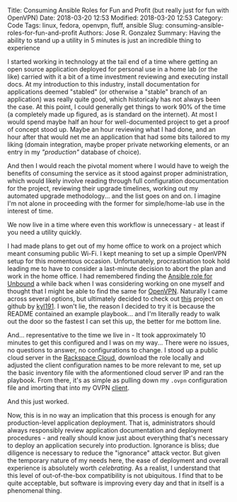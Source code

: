 Title: Consuming Ansible Roles for Fun and Profit (but really just for fun with OpenVPN)
Date: 2018-03-20 12:53
Modified: 2018-03-20 12:53
Category: Code
Tags: linux, fedora, openvpn, fluff, ansible
Slug: consuming-ansible-roles-for-fun-and-profit
Authors: Jose R. Gonzalez
Summary: Having the ability to stand up a utility in 5 minutes is just an incredible thing to experience

I started working in technology at the tail end of a time where getting an open source application deployed for personal use in a home lab (or the like) carried with it a bit of a time investment reviewing and executing install docs. At my introduction to this industry, install documentation for applications deemed "stabled" (or otherwise a "stable" branch of an application) was really quite good, which historicaly has not always been the case. At this point, I could generally get things to work 90% of the time (a completely made up figured, as is standard on the internet). At most I would spend maybe half an hour for well-documented project to get a proof of concept stood up. Maybe an hour reviewing what I had done, and an hour after that would net me an application that had some bits tailored to my liking (domain integration, maybe proper private networking elements, or an entry in my *"production"* database of choice).

And then I would reach the pivotal moment where I would have to weigh the benefits of consuming the service as it stood against proper administration, which would likely involve reading through full configuration documentation for the project, reviewing their upgrade timelines, working out my automated upgrade methodology... and the list goes on and on. I imagine I'm not alone in proceeding with the former for simple/home-lab use in the interest of time.

We now live in a time where even this workflow is unnecessary - at least if you need a utility quickly.

I had made plans to get out of my home office to work on a project which meant consuming public Wi-Fi. I kept meaning to set up a simple OpenVPN setup for this momentous occasion. Unfortunately, procrastination took hold leading me to have to consider a last-minute decision to abort the plan and work in the home office. I had remembered finding the [Ansible role for Unbound](https://github.com/jdauphant/ansible-role-unbound) a while back when I was considering working on one myself and thought that I might be able to find the same for [OpenVPN](https://openvpn.net/). Naturally I came across several options, but ultimately decided to check out [this](https://github.com/kyl191/ansible-role-openvpn) project on github by [kyl191](https://github.com/kyl191). I won't lie, the reason I decided to try it is because the README contained an example playbook... and I'm literally ready to walk out the door so the fastest I can set this up, the better for me bottom line.

And... representative to the time we live in - It took approximately 10 minutes to get this configured and I was on my way... There were no issues, no questions to answer, no configurations to change. I stood up a public cloud server in the [Rackspace Cloud](https://www.rackspace.com/en-us/cloud), download the role locally and adjusted the client configuration names to be more relevant to me, set up the basic inventory file with the aformentioned cloud server IP and ran the playbook. From there, it's as simple as pulling down my `.ovpn` configuration file and imorting that into my OVPN [client](https://tunnelblick.net/). 

And this just worked.

Now, this is in no way an implication that this process is enough for any production-level application deployment. That is, administrators should always responsibly review application documentation and deployment procedures - and really should know just about everything that's necessary to deploy an application securely into production. Ignorance is bliss; due diligence is necessary to reduce the "ignorance" attack vector. But given the temporary nature of my needs here, the ease of deployment and overall experience is absolutely worth *celebrating*. As a realist, I understand that this level of out-of-the-box compatibility is not ubiquitous. I find that to be quite acceptable, but software is improving every day and that in itself is a phenomenal thing.
